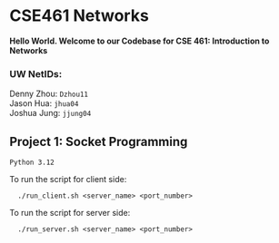 # CSE461 Networks
**Hello World. Welcome to our Codebase for CSE 461: Introduction to Networks**
### **UW NetIDs:**
Denny Zhou: `Dzhou11`  
Jason Hua: `jhua04`  
Joshua Jung: `jjung04`  

## Project 1: Socket Programming
`Python 3.12`  

To run the script for client side:
``` shell  
  ./run_client.sh <server_name> <port_number>
```
To run the script for server side:
``` shell  
  ./run_server.sh <server_name> <port_number>
```
